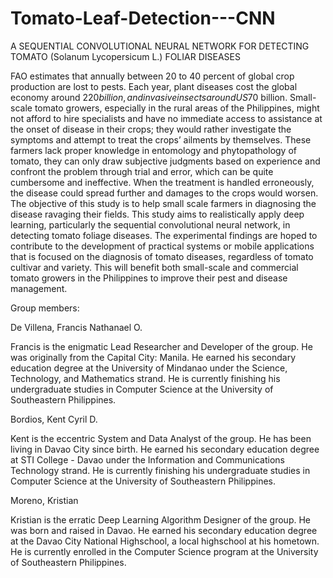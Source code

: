 # Tomato-Leaf-Detection---CNN
A SEQUENTIAL CONVOLUTIONAL NEURAL NETWORK FOR DETECTING TOMATO (Solanum Lycopersicum L.) FOLIAR DISEASES

FAO estimates that annually between 20 to 40 percent of global crop production are lost to pests. Each year, plant diseases cost the global economy around $220 billion, and invasive insects around US$70 billion. Small-scale tomato growers, especially in the rural areas of the Philippines, might not afford to hire specialists and have no immediate access to assistance at the onset of disease in their crops; they would rather investigate the symptoms and attempt to treat the crops’ ailments by themselves. These farmers lack proper knowledge in entomology and phytopathology of tomato, they can only draw subjective judgments based on experience and confront the problem through trial and error, which can be quite cumbersome and ineffective. When the treatment is handled erroneously, the disease could spread further and damages to the crops would worsen. The objective of this study is to help small scale farmers in diagnosing the disease ravaging their fields. This study aims to realistically apply deep learning, particularly the sequential convolutional neural network, in detecting tomato foliage diseases. The experimental findings are hoped to contribute to the development of practical systems or mobile applications that is focused on the diagnosis of tomato diseases, regardless of tomato cultivar and variety. This will benefit both small-scale and commercial tomato growers in the Philippines to improve their pest and disease management.





Group members:

De Villena, Francis Nathanael O.

Francis is the enigmatic Lead Researcher and Developer of the group. He was originally from the Capital City: Manila. He earned his secondary education degree at the University of Mindanao under the Science, Technology, and Mathematics strand. He is currently finishing his undergraduate studies in Computer Science at the University of Southeastern Philippines.

Bordios, Kent Cyril D.

Kent is the eccentric System and Data Analyst of the group. He has been living in Davao City since birth. He earned his secondary education degree at STI College - Davao under the Information and Communications Technology strand. He is currently finishing his undergraduate studies in Computer Science at the University of Southeastern Philippines.

Moreno, Kristian

Kristian is the erratic Deep Learning Algorithm Designer of the group. He was born and raised in Davao. He earned his secondary education degree at the Davao City National Highschool, a local highschool at his hometown. He is currently enrolled in the Computer Science program at the University of Southeastern Philippines.
